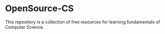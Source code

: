 # OpenSource-CS

This repository is a collection of free resources for learning fundamentals of Computer Science.
